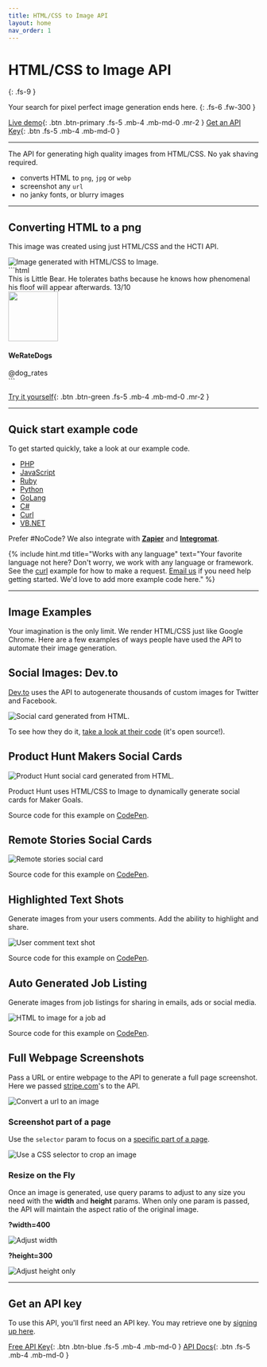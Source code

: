 ```yaml
---
title: HTML/CSS to Image API
layout: home
nav_order: 1
---
```


# HTML/CSS to Image API
{: .fs-9 }

Your search for pixel perfect image generation ends here.
{: .fs-6 .fw-300 }

[Live demo](https://htmlcsstoimage.com/demo){: .btn .btn-primary .fs-5 .mb-4 .mb-md-0 .mr-2 }
[Get an API Key](https://htmlcsstoimage.com){: .btn .fs-5 .mb-4 .mb-md-0 }
<hr>

The API for generating high quality images from HTML/CSS. No yak shaving required.

- converts HTML to `png`, `jpg` or `webp`
- screenshot any `url`
- no janky fonts, or blurry images

<hr>

## Converting HTML to a png
This image was created using just HTML/CSS and the HCTI API.

<div class="code-example" markdown="1">
  <div class="hcti-container">
    <img
      alt="Image generated with HTML/CSS to Image."
      loading="lazy"
      ix-path="/assets/images/dog-rates-example.png"
      sizes="400px"
      ix-params='{
        "w": 400,
        "format": "auto"
      }'>
  </div>
</div>
```html
<div class="p-4 text-center mt-4" style="width: 500px">
  <span class="tweet-text mb-4">
    This is Little Bear. He tolerates baths because he knows how phenomenal his
    floof will appear afterwards. 13/10
  </span>
  <div class="mt-2 p-4">
    <img src="https://pbs.twimg.com/profile_images/1267972589722296320/XBr04M6J_400x400.jpg" class="rounded-circle shadow border mt-4" width="100px">
  </div>
  <h4 class="mt-2">
    WeRateDogs
  </h4>
  <span class="text-muted">@dog_rates</span>
</div>

<!-- Include external CSS, JavaScript or Fonts! -->
<link href="https://stackpath.bootstrapcdn.com/bootstrap/4.5.0/css/bootstrap.min.css" rel="stylesheet" integrity="sha384-9aIt2nRpC12Uk9gS9baDl411NQApFmC26EwAOH8WgZl5MYYxFfc+NcPb1dKGj7Sk" crossorigin="anonymous">

<link href="https://fonts.googleapis.com/css2?family=Cabin:wght@700&display=swap" rel="stylesheet">
```


[Try it yourself](https://htmlcsstoimage.com/demo){: .btn .btn-green .fs-5 .mb-4 .mb-md-0 .mr-2 }

<hr>

## Quick start example code

To get started quickly, take a look at our example code.

- [PHP](/example-code/php)
- [JavaScript](/example-code/javascript)
- [Ruby](/example-code/ruby)
- [Python](/example-code/python)
- [GoLang](/example-code/go)
- [C#](/example-code/c)
- [Curl](/example-code/curl)
- [VB.NET](/example-code/vb.net)

Prefer #NoCode? We also integrate with **[Zapier](integrations/zapier)** and **[Integromat](integrations/integromat)**.

{% include hint.md title="Works with any language" text="Your favorite language not here? Don't worry, we work with any language or framework. See the [curl](example-code/curl.md) example for how to make a request. [Email us](mailto:support@htmlcsstoimage.com) if you need help getting started. We'd love to add more example code here." %}

<hr>

## Image Examples

Your imagination is the only limit. We render HTML/CSS just like Google Chrome. Here are a few examples of ways people have used the API to automate their image generation.

## Social Images: Dev.to

[Dev.to](https://dev.to) uses the API to autogenerate thousands of custom images for Twitter and Facebook.

<img
  alt="Social card generated from HTML."
  loading="lazy"
  ix-path="/assets/images/image%20%2823%29.png"
  sizes="400px"
  ix-params='{
    "w": 400,
    "format": "auto"
  }'>


To see how they do it, [take a look at their code](https://github.com/thepracticaldev/dev.to/blob/master/app/controllers/social_previews_controller.rb) \(it's open source!\).

## Product Hunt Makers Social Cards

<img
  alt="Product Hunt social card generated from HTML."
  loading="lazy"
  ix-path="/assets/images/f356dffe-d99f-487e-bb16-74dc076c0657.jpeg"
  sizes="400px"
  ix-params='{
    "w": 400,
    "format": "auto"
  }'>


Product Hunt uses HTML/CSS to Image to dynamically generate social cards for Maker Goals.

Source code for this example on [CodePen](https://codepen.io/ayrtonbe/pen/ZmWBMw).

## Remote Stories Social Cards

<img
  alt="Remote stories social card"
  ix-path="/assets/images/7e2da2be-7328-4746-ae69-418b295360ae.jpeg"
  loading="lazy"
  sizes="400px"
  ix-params='{
    "w": 400,
    "format": "auto"
  }'>

Source code for this example on [CodePen](https://codepen.io/ayrtonbe/pen/pQLyKN).

## Highlighted Text Shots

Generate images from your users comments. Add the ability to highlight and share.

<img
  alt="User comment text shot"
  ix-path="/assets/images/textshot2.png"
  sizes="400px"
  loading="lazy"
  ix-params='{
    "w": 400,
    "format": "auto"
  }'>

Source code for this example on [CodePen](https://codepen.io/mscccc/pen/yRzBWP).

## Auto Generated Job Listing

Generate images from job listings for sharing in emails, ads or social media.

<img
  alt="HTML to image for a job ad"
  ix-path="/assets/images/jobad.jpeg"
  sizes="400px"
  loading="lazy"
  ix-params='{
    "w": 400,
    "format": "auto"
  }'>

Source code for this example on [CodePen](https://codepen.io/mscccc/pen/xyXKrj).

## Full Webpage Screenshots

Pass a URL or entire webpage to the API to generate a full page screenshot. Here we passed [stripe.com](https://stripe.com)'s to the API.

<img
  alt="Convert a url to an image"
  ix-path="/assets/images/stripe.png"
  sizes="400px"
  loading="lazy"
  ix-params='{
    "w": 400,
    "format": "auto"
  }'>

### Screenshot part of a page
Use the `selector` param to focus on a [specific part of a page](/getting-started/url-to-image/#screenshot-part-of-a-page-with-selector).

<img
  alt="Use a CSS selector to crop an image"
  ix-path="/assets/images/url-selector-example.png"
  sizes="600px"
  ix-params='{
    "w": 600,
    "format": "auto"
  }'>

### Resize on the Fly

Once an image is generated, use query params to adjust to any size you need with the **width** and **height** params. When only one param is passed, the API will maintain the aspect ratio of the original image.

**?width=400**

<img
  alt="Adjust width"
  ix-path="/assets/images/w400.jpeg"
  sizes="400px"
  loading="lazy"
  ix-params='{
    "w": 400,
    "format": "auto"
  }'>

**?height=300**

<img
  alt="Adjust height only"
  loading="lazy"
  ix-path="/assets/images/h300.jpeg"
  sizes="400px"
  loading="lazy"
  ix-params='{
    "w": 400,
    "format": "auto"
  }'>

<hr>

## Get an API key

To use this API, you'll first need an API key. You may retrieve one by [signing up here](https://htmlcsstoimage.com).

<a href="https://htmlcsstoimage.com" target="_blank">Free API Key</a>{: .btn .btn-blue .fs-5 .mb-4 .mb-md-0 }
[API Docs](/api-endpoints){: .btn .fs-5 .mb-4 .mb-md-0 }
